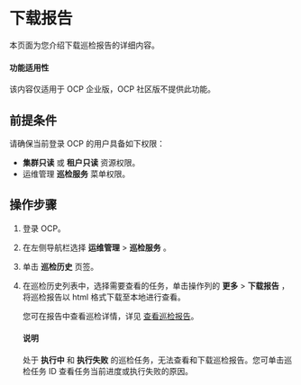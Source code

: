 # 下载报告

本页面为您介绍下载巡检报告的详细内容。

<main id="notice" type='notice'>
<h4>功能适用性</h4>
<p>该内容仅适用于 OCP 企业版，OCP 社区版不提供此功能。</p>
</main>

## 前提条件

请确保当前登录 OCP 的用户具备如下权限：

* **集群只读** 或 **租户只读** 资源权限。
* 运维管理 **巡检服务** 菜单权限。

## 操作步骤

1. 登录 OCP。
2. 在左侧导航栏选择 **运维管理** > **巡检服务** 。
3. 单击 **巡检历史** 页签。
4. 在巡检历史列表中，选择需要查看的任务，单击操作列的 **更多** > **下载报告** ，将巡检报告以 html 格式下载至本地进行查看。

   您可在报告中查看巡检详情，详见 [查看巡检报告](../600.manage-inspection-report/100.view-inspection-report.md)。

   <main id="notice" type='explain'>
    <h4>说明</h4>
    <p>处于 <strong>执行中</strong> 和 <strong>执行失败</strong> 的巡检任务，无法查看和下载巡检报告。您可单击巡检任务 ID 查看任务当前进度或执行失败的原因。</p>
   </main>
